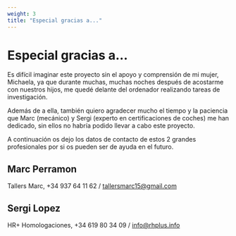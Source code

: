 ```yaml
---
weight: 3
title: "Especial gracias a..."
---
```


# Especial gracias a...

Es difícil imaginar este proyecto sin el apoyo y comprensión de mi mujer, Michaela, ya que durante muchas, muchas noches después de acostarme con nuestros hijos, me quedé delante del ordenador realizando tareas de investigación.

Además de a ella, también quiero agradecer mucho el tiempo y la paciencia que Marc (mecánico) y Sergi (experto en certificaciones de coches) me han dedicado, sin ellos no habría podido llevar a cabo este proyecto.

A continuación os dejo los datos de contacto de estos 2 grandes profesionales por si os pueden ser de ayuda en el futuro.

## Marc Perramon

Tallers Marc, +34 937 64 11 62 / tallersmarc15@gmail.com

## Sergi Lopez

HR+ Homologaciones, +34 619 80 34 09 / info@rhplus.info